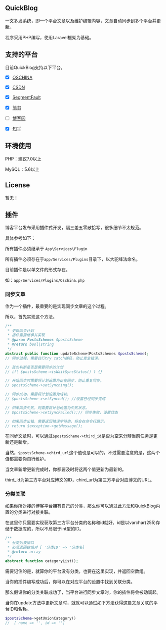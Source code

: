 ## QuickBlog

一文多发系统，即一个平台文章以及维护编辑内容，文章自动同步到多个平台并更新。

程序采用PHP编写，使用Laravel框架为基础。



## 支持的平台

目前QuickBlog支持以下平台。

- [x] [OSCHINA](https://www.oschina.net/)
- [x] [CSDN](https://www.csdn.net/)
- [x] [SegmentFault](https://segmentfault.com/)
- [x] [简书](https://www.jianshu.com/)
- [ ] [博客园](https://www.cnblogs.com/)
- [x] [知乎](https://www.zhihu.com)





## 环境使用

PHP：建议7.0以上

MySQL：5.6以上



## License

暂无！



## 插件

博客平台发布采用插件式开发，隔三差五零散拾写，很多细节不太规范。

具体参考如下：

所有插件必须继承于 `App\Services\Plugin`

所有插件必须存在于`app/Services/Plugins`目录下，以大驼峰法命名。

目前插件是以单文件的形式存在。

如：`app/Services/Plugins/Oschina.php`



### 同步文章

作为一个插件，最重要的是实现同步文章的这个过程。

所以，首先实现这个方法。

```php
/**
 * 更新同步计划
 * 插件需要继承并实现
 * @param PostsSchemes $postsScheme
 * @return bool|string
 */
abstract public function updateScheme(PostsSchemes $postsScheme);
// 同步过程，需要自行try catch捕获，防止发生错误。

// 首先判断是否是需要同步的计划
// if( $postsScheme->isWaitSyncStatus() ) {}

// 开始同步时需要将计划设置为正在同步，防止重复同步。
// $postsScheme->setSynching();

// 同步成功，需要将计划设置为成功。
// $postsScheme->setSynced(); //设置已经同步完成

// 如果同步失败，则需要将计划设置为失败状态。
// $postsScheme->setSyncFailed();// 同步失败，设置状态

// 如果同步出错，需要返回错误字符串，将会在命令行展示。
// return $exception->getMessage();
```



在同步文章时，可以通过`$postsScheme->third_id`是否为空来分辨当前任务是更新还是新增。

当然，`$postsScheme->chird_url`这个值也是可以的，不过需要注意的是，这两个值都需要你自行维护。

当文章新增更新完成时，你都要及时将这两个值更新为最新的。

third_id为第三方平台对应博文的ID，chird_url为第三方平台对应博文的URL。



### 分类关联

如果你所对接的博客平台拥有自己的分类，那么你可以通过此方法和QuickBlog内置的分类进行对接关联。

在这里你只需要实现获取第三方平台分类的名称和id就好，id是以varchar(255)存储于数据库的，所以不局限于int型的ID。

```php
/**
 * 分类列表接口
 * 必须返回键值对 [ '分类ID' => '分类名]
 * @return array
 */
abstract function categoryList();
```

需要记住的是，就算你的平台没有分类，也要在这里实现，并返回空数组。

当你的插件编写成功后，你可以在对应平台的设置中找到关联分类。

那么假设你的分类关联成功了，当平台进行同步文章时，你的插件将会被动调起。

当你在update方法中更新文章时，就就可以通过如下方法获得这篇文章关联的平台ID和名称。

```php
$postsScheme->getUnionCategory()
//  [ name => '', id => '']
```

